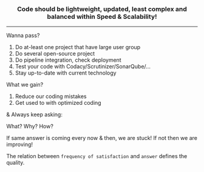 <h3 align="center">Code should be lightweight, updated, least complex and balanced within Speed & Scalability!</h3>
<hr>

Wanna pass? 
1. Do at-least one project that have large user group
2. Do several open-source project
3. Do pipeline integration, check deployment
4. Test your code with Codacy/Scrutinizer/SonarQube/...
5. Stay up-to-date with current technology

What we gain?
1. Reduce our coding mistakes
2. Get used to with optimized coding

& Always keep asking:

What? Why? How?

If same answer is coming every now & then, we are stuck! If not then we are improving!

The relation between `frequency of satisfaction` and `answer` defines the quality.
<!--
**abmmhasan/abmmhasan** is a ✨ _special_ ✨ repository because its `README.md` (this file) appears on your GitHub profile.

Here are some ideas to get you started:

- 🔭 I’m currently working on ...
- 🌱 I’m currently learning ...
- 👯 I’m looking to collaborate on ...
- 🤔 I’m looking for help with ...
- 💬 Ask me about ...
- 📫 How to reach me: ...
- 😄 Pronouns: ...
- ⚡ Fun fact: ...
-->
